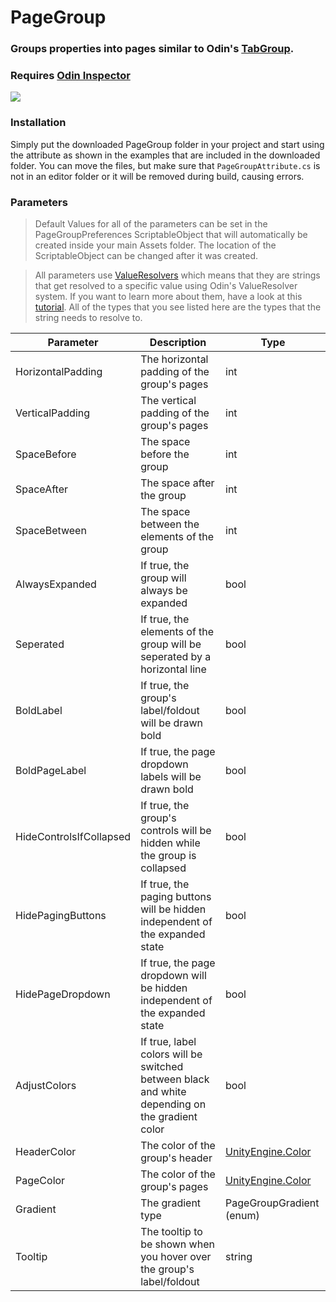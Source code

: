 # PageGroup

### Groups properties into pages similar to Odin's [TabGroup].
### Requires [Odin Inspector]

![](Example.gif)

### Installation
Simply put the downloaded PageGroup folder in your project
and start using the attribute as shown in the examples that are included in the downloaded folder.
You can move the files, but make sure that `PageGroupAttribute.cs`
is not in an editor folder or it will be removed during build, causing errors.

### Parameters

> Default Values for all of the parameters can be set in the PageGroupPreferences ScriptableObject that will automatically be created inside your main Assets folder.
> The location of the ScriptableObject can be changed after it was created.

> All parameters use [ValueResolvers] which means that they are strings that get resolved to a specific value using Odin's ValueResolver system.
> If you want to learn more about them, have a look at this [tutorial]. All of the types that you see listed here are the types that the string needs to resolve to.

Parameter               | Description                                                                                    | Type
----------------------- | ---------------------------------------------------------------------------------------------- | --------------------------
HorizontalPadding       | The horizontal padding of the group's pages                                                    | int
VerticalPadding         | The vertical padding of the group's pages                                                      | int
SpaceBefore             | The space before the group                                                                     | int
SpaceAfter              | The space after the group                                                                      | int
SpaceBetween            | The space between the elements of the group                                                    | int
AlwaysExpanded          | If true, the group will always be expanded                                                     | bool
Seperated               | If true, the elements of the group will be seperated by a horizontal line                      | bool
BoldLabel               | If true, the group's label/foldout will be drawn bold                                          | bool
BoldPageLabel           | If true, the page dropdown labels will be drawn bold                                           | bool
HideControlsIfCollapsed | If true, the group's controls will be hidden while the group is collapsed                      | bool
HidePagingButtons       | If true, the paging buttons will be hidden independent of the expanded state                   | bool
HidePageDropdown        | If true, the page dropdown will be hidden independent of the expanded state                    | bool
AdjustColors            | If true, label colors will be switched between black and white depending on the gradient color | bool
HeaderColor             | The color of the group's header                                                                | [UnityEngine.Color]
PageColor               | The color of the group's pages                                                                 | [UnityEngine.Color]
Gradient                | The gradient type                                                                              | PageGroupGradient (enum)
Tooltip                 | The tooltip to be shown when you hover over the group's label/foldout                          | string

[UnityEngine.Color]: https://docs.unity3d.com/ScriptReference/Color.html
[Odin Inspector]: https://odininspector.com/
[ValueResolvers]: https://odininspector.com/documentation/sirenix.odininspector.editor.valueresolvers.valueresolver-1
[tutorial]: https://odininspector.com/tutorials/value-and-action-resolvers/resolving-strings-to-stuff
[TabGroup]: https://odininspector.com/attributes/tab-group-attribute
[string]: https://docs.microsoft.com/bs-latn-ba/dotnet/csharp/language-reference/builtin-types/reference-types#the-string-type
